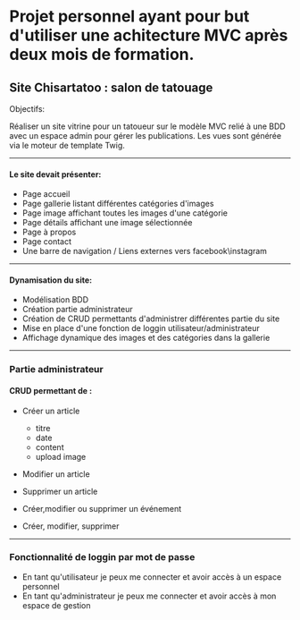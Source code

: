 # Projet personnel ayant pour but d'utiliser une achitecture MVC après deux mois de formation.

## Site Chisartatoo : salon de tatouage


Objectifs: 

Réaliser un site vitrine pour un tatoueur sur le modèle MVC relié à une BDD avec un espace admin pour gérer les publications.
Les vues sont générée via le moteur de template Twig.

*** 

 #### Le site devait présenter:

* Page accueil
* Page gallerie listant différentes catégories d'images
* Page image affichant toutes les images d'une catégorie
* Page détails affichant une image sélectionnée
* Page à propos
* Page contact
* Une barre de navigation / Liens externes vers facebook\instagram

***

#### Dynamisation du site:

* Modélisation BDD
* Création partie administrateur
* Création de CRUD permettants d'administrer différentes partie du site
* Mise en place d'une fonction de loggin utilisateur/administrateur
* Affichage dynamique des images et des catégories dans la gallerie

***

### Partie administrateur
 
#### CRUD permettant de :

* Créer un article
    * titre
    * date
    * content
    * upload image
* Modifier un article
* Supprimer un article

* Créer,modifier ou supprimer un événement

* Créer, modifier, supprimer 
 
***
### Fonctionnalité de loggin par mot de passe

* En tant qu'utilisateur je peux me connecter et avoir accès à un espace personnel
* En tant qu'administrateur je peux me connecter et avoir accès à mon espace de gestion
